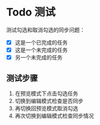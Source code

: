 # Todo 测试

测试勾选和取消勾选的同步问题：

- [x] 这是一个已完成的任务
- [x] 这是一个未完成的任务
- [x] 另一个未完成的任务

## 测试步骤

1. 在预览模式下点击勾选任务
2. 切换到编辑模式检查是否同步
3. 再切换回预览模式取消勾选
4. 再次切换到编辑模式检查同步情况